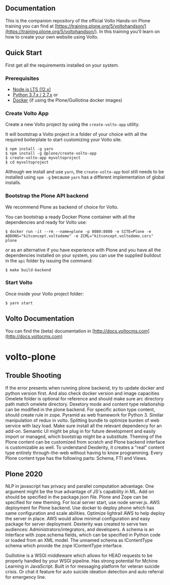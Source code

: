 ## Documentation

This is the companion repository of the official Volto Hands-on Plone training you can find at [https://training.plone.org/5/voltohandson/](https://training.plone.org/5/voltohandson/).
In this training you'll learn on how to create your own website using Volto.

## Quick Start

First get all the requirements installed on your system.

### Prerequisites

- [Node.js LTS (12.x)](https://nodejs.org/)
- [Python 3.7.x / 2.7.x](https://python.org/) or
- [Docker](https://www.docker.com/get-started) (if using the Plone/Guillotina docker images)

### Create Volto App

Create a new Volto project by using the `create-volto-app` utility.

It will bootstrap a Volto project in a folder of your choice with all the required
boilerplate to start customizing your Volto site.

    $ npm install -g yarn
    $ npm install -g @plone/create-volto-app
    $ create-volto-app myvoltoproject
    $ cd myvoltoproject

Although we install and use `yarn`, the `create-volto-app` tool still needs to be
installed using `npm -g` because `yarn` has a different implementation of
global installs.

### Bootstrap the Plone API backend

We recommend Plone as backend of choice for Volto.

You can bootstrap a ready Docker Plone container with all the dependencies and ready for Volto use:

```shell
$ docker run -it --rm --name=plone -p 8080:8080 -e SITE=Plone -e ADDONS="kitconcept.voltodemo" -e ZCML="kitconcept.voltodemo.cors" plone
```

or as an alternative if you have experience with Plone and you have all the
dependencies installed on your system, you can use the supplied buildout in the
`api` folder by issuing the command:

```shell
$ make build-backend
```

### Start Volto

Once inside your Volto project folder:

```shell
$ yarn start
```

## Volto Documentation

You can find the (beta) documentation in [http://docs.voltocms.com](http://docs.voltocms.com)
# volto-plone

## Trouble Shooting
If the error presents when running plone backend, try to update docker and python version first. And also check docker version and image capacities Omelete folder is optional for reference and should make sure arc directory path match omelete directory. Dexetory mode and content type relationship can be modified in the plone backend. For specific action type content, should create rule in zope. Pyramid as web framework for Python 3. Similar manipulation of redux in volto. Splitting bundle to optimize burden of web service with lazy load. Make sure install all the relevant dependency for an add-on.
Semantic UI might be plug in for future development and easily import or managed, which bootstrap might be a substitute. Theming of the Plone content can be customized from scratch and Plone backend interface is customizable as well. To understand Dexderity, it creates a "real" content type entirely through-the-web without having to know programming. Every Plone content type has the following parts: Schema, FTI and Views.

## Plone 2020
NLP in javascript has privacy and parallel computation advantage. One argument might be the true advantage of JS's capability in ML. Add on should be specified in the package.json file. Plone and Zope can be specified for new theming. For local server start, use node server.js. AWS deployment for Plone backend. Use docker to deploy phone which has same configuration and scale abilities. Optimize lightrail AWS to help deploy the server in place. AWS would allow minimal configuration and easy package for server deployment. Dexterity was created to serve two audiences: Administrators/integrators, and developers. A schema is an Interface with zope.schema fields, which can be specified in Python code or loaded from an XML model. The unnamed schema as IContentType schema which provide the zope IContentType interface. 

Guillotine is a WSGI middleware which allows for HEAD requests to be properly handled by your WSGI pipeline. Has strong potential for Mchine Learning in JavaScript. Built in for messaging platform for veteran suicide crisis. Or chat it feature for auto suicide ideation detection and auto referral for emergency line. 
